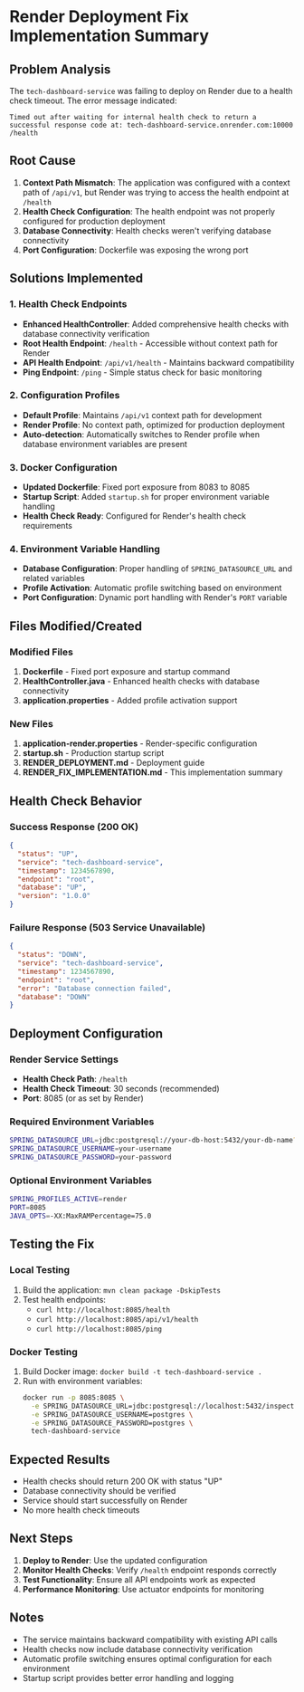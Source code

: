 # Render Deployment Fix Implementation Summary

## Problem Analysis
The `tech-dashboard-service` was failing to deploy on Render due to a health check timeout. The error message indicated:
```
Timed out after waiting for internal health check to return a successful response code at: tech-dashboard-service.onrender.com:10000 /health
```

## Root Cause
1. **Context Path Mismatch**: The application was configured with a context path of `/api/v1`, but Render was trying to access the health endpoint at `/health`
2. **Health Check Configuration**: The health endpoint was not properly configured for production deployment
3. **Database Connectivity**: Health checks weren't verifying database connectivity
4. **Port Configuration**: Dockerfile was exposing the wrong port

## Solutions Implemented

### 1. Health Check Endpoints
- **Enhanced HealthController**: Added comprehensive health checks with database connectivity verification
- **Root Health Endpoint**: `/health` - Accessible without context path for Render
- **API Health Endpoint**: `/api/v1/health` - Maintains backward compatibility
- **Ping Endpoint**: `/ping` - Simple status check for basic monitoring

### 2. Configuration Profiles
- **Default Profile**: Maintains `/api/v1` context path for development
- **Render Profile**: No context path, optimized for production deployment
- **Auto-detection**: Automatically switches to Render profile when database environment variables are present

### 3. Docker Configuration
- **Updated Dockerfile**: Fixed port exposure from 8083 to 8085
- **Startup Script**: Added `startup.sh` for proper environment variable handling
- **Health Check Ready**: Configured for Render's health check requirements

### 4. Environment Variable Handling
- **Database Configuration**: Proper handling of `SPRING_DATASOURCE_URL` and related variables
- **Profile Activation**: Automatic profile switching based on environment
- **Port Configuration**: Dynamic port handling with Render's `PORT` variable

## Files Modified/Created

### Modified Files
1. **Dockerfile** - Fixed port exposure and startup command
2. **HealthController.java** - Enhanced health checks with database connectivity
3. **application.properties** - Added profile activation support

### New Files
1. **application-render.properties** - Render-specific configuration
2. **startup.sh** - Production startup script
3. **RENDER_DEPLOYMENT.md** - Deployment guide
4. **RENDER_FIX_IMPLEMENTATION.md** - This implementation summary

## Health Check Behavior

### Success Response (200 OK)
```json
{
  "status": "UP",
  "service": "tech-dashboard-service",
  "timestamp": 1234567890,
  "endpoint": "root",
  "database": "UP",
  "version": "1.0.0"
}
```

### Failure Response (503 Service Unavailable)
```json
{
  "status": "DOWN",
  "service": "tech-dashboard-service",
  "timestamp": 1234567890,
  "endpoint": "root",
  "error": "Database connection failed",
  "database": "DOWN"
}
```

## Deployment Configuration

### Render Service Settings
- **Health Check Path**: `/health`
- **Health Check Timeout**: 30 seconds (recommended)
- **Port**: 8085 (or as set by Render)

### Required Environment Variables
```bash
SPRING_DATASOURCE_URL=jdbc:postgresql://your-db-host:5432/your-db-name?sslmode=require
SPRING_DATASOURCE_USERNAME=your-username
SPRING_DATASOURCE_PASSWORD=your-password
```

### Optional Environment Variables
```bash
SPRING_PROFILES_ACTIVE=render
PORT=8085
JAVA_OPTS=-XX:MaxRAMPercentage=75.0
```

## Testing the Fix

### Local Testing
1. Build the application: `mvn clean package -DskipTests`
2. Test health endpoints:
   - `curl http://localhost:8085/health`
   - `curl http://localhost:8085/api/v1/health`
   - `curl http://localhost:8085/ping`

### Docker Testing
1. Build Docker image: `docker build -t tech-dashboard-service .`
2. Run with environment variables:
   ```bash
   docker run -p 8085:8085 \
     -e SPRING_DATASOURCE_URL=jdbc:postgresql://localhost:5432/inspection \
     -e SPRING_DATASOURCE_USERNAME=postgres \
     -e SPRING_DATASOURCE_PASSWORD=postgres \
     tech-dashboard-service
   ```

## Expected Results
- Health checks should return 200 OK with status "UP"
- Database connectivity should be verified
- Service should start successfully on Render
- No more health check timeouts

## Next Steps
1. **Deploy to Render**: Use the updated configuration
2. **Monitor Health Checks**: Verify `/health` endpoint responds correctly
3. **Test Functionality**: Ensure all API endpoints work as expected
4. **Performance Monitoring**: Use actuator endpoints for monitoring

## Notes
- The service maintains backward compatibility with existing API calls
- Health checks now include database connectivity verification
- Automatic profile switching ensures optimal configuration for each environment
- Startup script provides better error handling and logging

